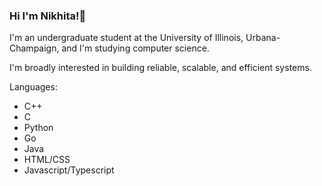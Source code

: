 ### Hi I'm Nikhita!👋

I'm an undergraduate student at the University of Illinois, Urbana-Champaign, and I'm studying computer science.


I'm broadly interested in building reliable, scalable, and efficient systems.

Languages:


- C++
- C
- Python
- Go
- Java
- HTML/CSS
- Javascript/Typescript








<!--
**npunati27/npunati27** is a ✨ _special_ ✨ repository because its `README.md` (this file) appears on your GitHub profile.

Here are some ideas to get you started:

- 🔭 I’m currently working on ...
- 🌱 I’m currently learning ...
- 👯 I’m looking to collaborate on ...
- 🤔 I’m looking for help with ...
- 💬 Ask me about ...
- 📫 How to reach me: ...
- 😄 Pronouns: ...
- ⚡ Fun fact: ...
-->
